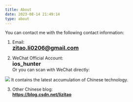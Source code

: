 ```yaml
---
title: About
date: 2023-08-14 21:49:14
type: about
---
```


You can contact me with the following contact information:     

1. Email:    
<font size=4>**zitao.li0206@gmail.com**</font>   

2. WeChat Official Account:    
<font size=4>**ios_hunter**</font>    
Or you can scan with WeChat directly:     
<image src="images/qrcode.bmp">  
It contains the latest accumulation of Chinese technology.

3. Other Chinese blog:    
**https://blog.csdn.net/lizitao**



